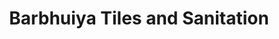 ---
title: "Barbhuiya Tiles and Sanitation"
url: /baskandi-area/barbhuiya-tiles-and-sanitation/
shop: Eisenwaren
---